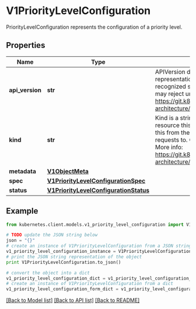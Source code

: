 # V1PriorityLevelConfiguration

PriorityLevelConfiguration represents the configuration of a priority level.

## Properties

Name | Type | Description | Notes
------------ | ------------- | ------------- | -------------
**api_version** | **str** | APIVersion defines the versioned schema of this representation of an object. Servers should convert recognized schemas to the latest internal value, and may reject unrecognized values. More info: https://git.k8s.io/community/contributors/devel/sig-architecture/api-conventions.md#resources | [optional] 
**kind** | **str** | Kind is a string value representing the REST resource this object represents. Servers may infer this from the endpoint the kubernetes.client submits requests to. Cannot be updated. In CamelCase. More info: https://git.k8s.io/community/contributors/devel/sig-architecture/api-conventions.md#types-kinds | [optional] 
**metadata** | [**V1ObjectMeta**](V1ObjectMeta.md) |  | [optional] 
**spec** | [**V1PriorityLevelConfigurationSpec**](V1PriorityLevelConfigurationSpec.md) |  | [optional] 
**status** | [**V1PriorityLevelConfigurationStatus**](V1PriorityLevelConfigurationStatus.md) |  | [optional] 

## Example

```python
from kubernetes.client.models.v1_priority_level_configuration import V1PriorityLevelConfiguration

# TODO update the JSON string below
json = "{}"
# create an instance of V1PriorityLevelConfiguration from a JSON string
v1_priority_level_configuration_instance = V1PriorityLevelConfiguration.from_json(json)
# print the JSON string representation of the object
print V1PriorityLevelConfiguration.to_json()

# convert the object into a dict
v1_priority_level_configuration_dict = v1_priority_level_configuration_instance.to_dict()
# create an instance of V1PriorityLevelConfiguration from a dict
v1_priority_level_configuration_form_dict = v1_priority_level_configuration.from_dict(v1_priority_level_configuration_dict)
```
[[Back to Model list]](../README.md#documentation-for-models) [[Back to API list]](../README.md#documentation-for-api-endpoints) [[Back to README]](../README.md)


